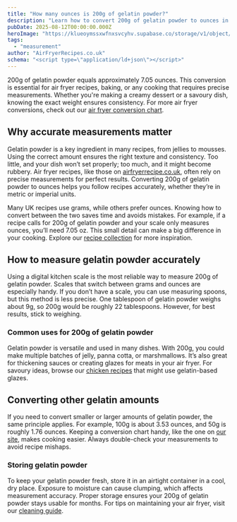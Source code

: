 ```yaml
---
title: "How many ounces is 200g of gelatin powder?"
description: "Learn how to convert 200g of gelatin powder to ounces in seconds. Perfect for air fryer recipes and precise baking measurements."
pubDate: 2025-08-12T00:00:00.000Z
heroImage: "https://klueoymssxwfnxsvcyhv.supabase.co/storage/v1/object/public/md/200g-gelatin-powder-to-ounces-ba55358c.webp"
tags:
  - "measurement"
author: "AirFryerRecipes.co.uk"
schema: "<script type=\"application/ld+json\"></script>"
---
```


<p>200g of gelatin powder equals approximately 7.05 ounces. This conversion is essential for air fryer recipes, baking, or any cooking that requires precise measurements. Whether you're making a creamy dessert or a savoury dish, knowing the exact weight ensures consistency. For more air fryer conversions, check out our <a href=https://www.airfryerrecipe.co.uk/air-fryer-conversion-chart>air fryer conversion chart</a>.</p>  

<h2>Why accurate measurements matter</h2>  
<p>Gelatin powder is a key ingredient in many recipes, from jellies to mousses. Using the correct amount ensures the right texture and consistency. Too little, and your dish won’t set properly; too much, and it might become rubbery. Air fryer recipes, like those on <a href=https://www.airfryerrecipe.co.uk>airfryerrecipe.co.uk</a>, often rely on precise measurements for perfect results. Converting 200g of gelatin powder to ounces helps you follow recipes accurately, whether they’re in metric or imperial units.</p>  

<p>Many UK recipes use grams, while others prefer ounces. Knowing how to convert between the two saves time and avoids mistakes. For example, if a recipe calls for 200g of gelatin powder and your scale only measures ounces, you’ll need 7.05 oz. This small detail can make a big difference in your cooking. Explore our <a href=https://www.airfryerrecipe.co.uk/recipes>recipe collection</a> for more inspiration.</p>  

<h2>How to measure gelatin powder accurately</h2>  
<p>Using a digital kitchen scale is the most reliable way to measure 200g of gelatin powder. Scales that switch between grams and ounces are especially handy. If you don’t have a scale, you can use measuring spoons, but this method is less precise. One tablespoon of gelatin powder weighs about 9g, so 200g would be roughly 22 tablespoons. However, for best results, stick to weighing.</p>  

<h3>Common uses for 200g of gelatin powder</h3>  
<p>Gelatin powder is versatile and used in many dishes. With 200g, you could make multiple batches of jelly, panna cotta, or marshmallows. It’s also great for thickening sauces or creating glazes for meats in your air fryer. For savoury ideas, browse our <a href=https://www.airfryerrecipe.co.uk/recipe-category/chicken>chicken recipes</a> that might use gelatin-based glazes.</p>  

<h2>Converting other gelatin amounts</h2>  
<p>If you need to convert smaller or larger amounts of gelatin powder, the same principle applies. For example, 100g is about 3.53 ounces, and 50g is roughly 1.76 ounces. Keeping a conversion chart handy, like the one on <a href=https://www.airfryerrecipe.co.uk/air-fryer-conversion-chart>our site</a>, makes cooking easier. Always double-check your measurements to avoid recipe mishaps.</p>  

<h3>Storing gelatin powder</h3>  
<p>To keep your gelatin powder fresh, store it in an airtight container in a cool, dry place. Exposure to moisture can cause clumping, which affects measurement accuracy. Proper storage ensures your 200g of gelatin powder stays usable for months. For tips on maintaining your air fryer, visit our <a href=https://www.airfryerrecipe.co.uk/air-fryer-cleaner>cleaning guide</a>.</p>
